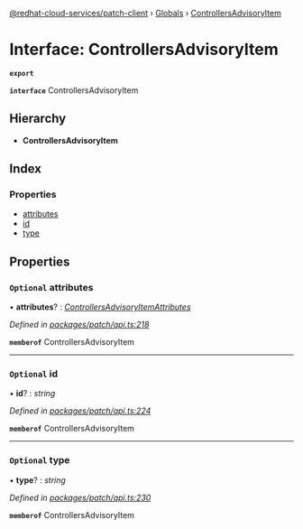 [@redhat-cloud-services/patch-client](../README.md) › [Globals](../globals.md) › [ControllersAdvisoryItem](controllersadvisoryitem.md)

# Interface: ControllersAdvisoryItem

**`export`** 

**`interface`** ControllersAdvisoryItem

## Hierarchy

* **ControllersAdvisoryItem**

## Index

### Properties

* [attributes](controllersadvisoryitem.md#optional-attributes)
* [id](controllersadvisoryitem.md#optional-id)
* [type](controllersadvisoryitem.md#optional-type)

## Properties

### `Optional` attributes

• **attributes**? : *[ControllersAdvisoryItemAttributes](controllersadvisoryitemattributes.md)*

*Defined in [packages/patch/api.ts:218](https://github.com/RedHatInsights/javascript-clients/blob/8382895/packages/patch/api.ts#L218)*

**`memberof`** ControllersAdvisoryItem

___

### `Optional` id

• **id**? : *string*

*Defined in [packages/patch/api.ts:224](https://github.com/RedHatInsights/javascript-clients/blob/8382895/packages/patch/api.ts#L224)*

**`memberof`** ControllersAdvisoryItem

___

### `Optional` type

• **type**? : *string*

*Defined in [packages/patch/api.ts:230](https://github.com/RedHatInsights/javascript-clients/blob/8382895/packages/patch/api.ts#L230)*

**`memberof`** ControllersAdvisoryItem
